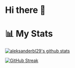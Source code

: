 # Hi there 👋


# 📊 My Stats

[![aleksanderbl29's github stats](https://github-readme-stats.vercel.app/api?username=aleksanderbl29&show_icons=true&count_private=true&theme=radical&hide=stars)](github.com/aleksanderbl29)

[![GitHub Streak](https://github-readme-streak-stats.herokuapp.com/?user=aleksanderbl29&theme=dark&count_private=true&theme=radical)]([https://l.technotim.live/github](https://l.technotim.live/github))

<!--
**aleksanderbl29/aleksanderbl29** is a ✨ _special_ ✨ repository because its `README.md` (this file) appears on your GitHub profile.

Here are some ideas to get you started:

- 🔭 I’m currently working on ...
- 🌱 I’m currently learning ...
- 👯 I’m looking to collaborate on ...
- 🤔 I’m looking for help with ...
- 💬 Ask me about ...
- 📫 How to reach me: ...
- 😄 Pronouns: ...
- ⚡ Fun fact: ...
-->
